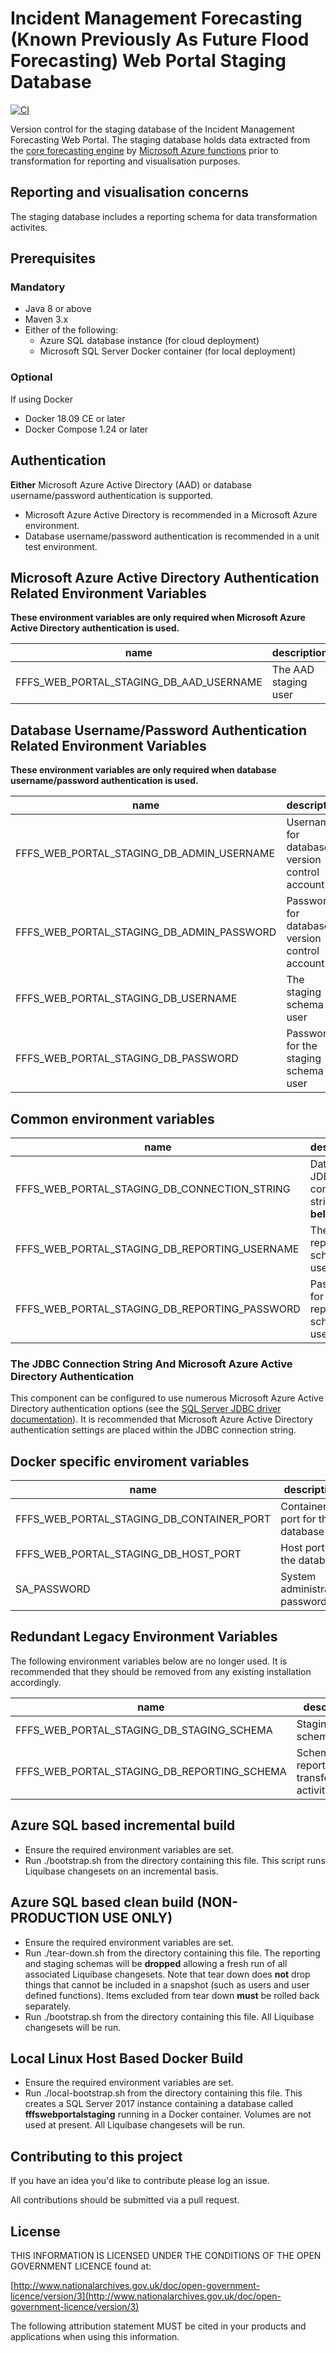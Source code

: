 # Incident Management Forecasting (Known Previously As Future Flood Forecasting) Web Portal Staging Database

[![CI](https://github.com/DEFRA/future-flood-forecasting-web-portal-staging/actions/workflows/ci.yml/badge.svg)](https://github.com/DEFRA/future-flood-forecasting-web-portal-staging/actions/workflows/ci.yml)

Version control for the staging database of the Incident Management Forecasting Web Portal.
The staging database holds data extracted from the [core forecasting engine](https://www.deltares.nl/en/software/flood-forecasting-system-delft-fews-2/) by [Microsoft Azure functions](https://github.com/DEFRA/future-flood-forecasting-web-portal-importer) prior to transformation for reporting and visualisation purposes.

## Reporting and visualisation concerns

The staging database includes a reporting schema for data transformation activites.

## Prerequisites

### Mandatory

* Java 8 or above
* Maven 3.x
* Either of the following:
  * Azure SQL database instance (for cloud deployment)
  * Microsoft SQL Server Docker container (for local deployment)

### Optional

If using Docker

* Docker 18.09 CE or later
* Docker Compose 1.24 or later

## Authentication

**Either** Microsoft Azure Active Directory (AAD) or database username/password authentication is supported.

* Microsoft Azure Active Directory is recommended in a Microsoft Azure environment.
* Database username/password authentication is recommended in a unit test environment.

## Microsoft Azure Active Directory Authentication Related Environment Variables

**These environment variables are only required when Microsoft Azure Active Directory authentication is used.**

| name                                           | description                                           | required | default | valid       |
|------------------------------------------------|-------------------------------------------------------|----------|---------|-------------|
| FFFS_WEB_PORTAL_STAGING_DB_AAD_USERNAME        | The AAD staging user                                  | yes      |         |             |

## Database Username/Password Authentication Related Environment Variables

**These environment variables are only required when database username/password authentication is used.**

| name                                           | description                                           | required | default | valid       |
|------------------------------------------------|-------------------------------------------------------|----------|---------|-------------|
| FFFS_WEB_PORTAL_STAGING_DB_ADMIN_USERNAME      | Username for database version control account         | yes      |         |             |
| FFFS_WEB_PORTAL_STAGING_DB_ADMIN_PASSWORD      | Password for database version control account         | yes      |         |             |
| FFFS_WEB_PORTAL_STAGING_DB_USERNAME            | The staging schema user                               | yes      |         |             |
| FFFS_WEB_PORTAL_STAGING_DB_PASSWORD            | Password for the staging schema user                  | yes      |         |             |

## Common environment variables

| name                                           | description                                           | required | default | valid       |
|------------------------------------------------|-------------------------------------------------------|----------|---------|-------------|
| FFFS_WEB_PORTAL_STAGING_DB_CONNECTION_STRING   | Database JDBC connection string (**see below**)       | yes      |         |             |
| FFFS_WEB_PORTAL_STAGING_DB_REPORTING_USERNAME  | The reporting schema user                             | yes      |         |             |
| FFFS_WEB_PORTAL_STAGING_DB_REPORTING_PASSWORD  | Password for the reporting schema user                | yes      |         |             |

### The JDBC Connection String And Microsoft Azure Active Directory Authentication

This component can be configured to use numerous Microsoft Azure Active Directory authentication options (see the [SQL Server JDBC driver documentation](https://docs.microsoft.com/en-us/sql/connect/jdbc/setting-the-connection-properties?view=sql-server-ver15)). It is recommended that Microsoft Azure Active Directory authentication settings are placed within the JDBC connection string.

## Docker specific enviroment variables

| name                                           | description                                           | required | default | valid       |
|------------------------------------------------|-------------------------------------------------------|----------|---------|-------------|
| FFFS_WEB_PORTAL_STAGING_DB_CONTAINER_PORT      | Container port for the database                       | no       | 1433    |             |
| FFFS_WEB_PORTAL_STAGING_DB_HOST_PORT           | Host port for the database                            | no       | 1433    |             |
| SA_PASSWORD                                    | System administrator password                         | yes      |         |             |

## Redundant Legacy Environment Variables

The following environment variables below are no longer used. It is recommended that they should be removed from any existing installation
accordingly.

| name                                           | description                                           | required | default | valid       |
|------------------------------------------------|-------------------------------------------------------|----------|---------|-------------|
| FFFS_WEB_PORTAL_STAGING_DB_STAGING_SCHEMA      | Staging schema name                                   | yes      |         |             |
| FFFS_WEB_PORTAL_STAGING_DB_REPORTING_SCHEMA    | Schema for reporting data transformation activities   | yes      |         |             |

## Azure SQL based incremental build

* Ensure the required environment variables are set.
* Run ./bootstrap.sh from the directory containing this file. This script runs Liquibase changesets on an incremental basis.

## Azure SQL based clean build (NON-PRODUCTION USE ONLY)

* Ensure the required environment variables are set.
* Run ./tear-down.sh from the directory containing this file. The reporting and staging schemas
  will be **dropped** allowing a fresh run of all associated Liquibase changesets. Note that tear down does
  **not** drop things that cannot be included in a snapshot (such as users and user defined functions). Items
  excluded from tear down **must** be rolled back separately.
* Run ./bootstrap.sh from the directory containing this file. All Liquibase changesets will be run.
  
## Local Linux Host Based Docker Build

* Ensure the required environment variables are set.
* Run ./local-bootstrap.sh from  the directory containing this file. This creates a SQL Server 2017 instance containing a database called
  **fffswebportalstaging** running in a Docker container. Volumes are not used at present. All Liquibase changesets will be run.

## Contributing to this project

If you have an idea you'd like to contribute please log an issue.

All contributions should be submitted via a pull request.

## License

THIS INFORMATION IS LICENSED UNDER THE CONDITIONS OF THE OPEN GOVERNMENT LICENCE found at:

[http://www.nationalarchives.gov.uk/doc/open-government-licence/version/3](http://www.nationalarchives.gov.uk/doc/open-government-licence/version/3)

The following attribution statement MUST be cited in your products and applications when using this information.
